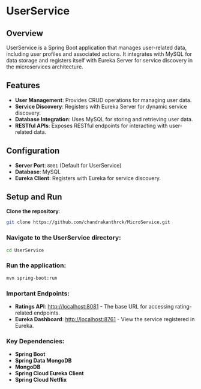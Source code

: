 # UserService

## Overview
UserService is a Spring Boot application that manages user-related data, including user profiles and associated actions. It integrates with MySQL for data storage and registers itself with Eureka Server for service discovery in the microservices architecture.

## Features
- **User Management**: Provides CRUD operations for managing user data.
- **Service Discovery**: Registers with Eureka Server for dynamic service discovery.
- **Database Integration**: Uses MySQL for storing and retrieving user data.
- **RESTful APIs**: Exposes RESTful endpoints for interacting with user-related data.

## Configuration
- **Server Port**: `8081` (Default for UserService)
- **Database**: MySQL
- **Eureka Client**: Registers with Eureka for service discovery.

## Setup and Run

**Clone the repository**:
```bash
git clone https://github.com/chandrakanthrck/MicroService.git
```
### Navigate to the UserService directory:

```bash
cd UserService
```
### Run the application:

```bash
mvn spring-boot:run
```


### Important Endpoints:
- **Ratings API**: [http://localhost:8081](http://localhost:8081) - The base URL for accessing rating-related endpoints.
- **Eureka Dashboard**: [http://localhost:8761](http://localhost:8761) - View the service registered in Eureka.

### Key Dependencies:
- **Spring Boot**
- **Spring Data MongoDB**
- **MongoDB**
- **Spring Cloud Eureka Client**
- **Spring Cloud Netflix**
